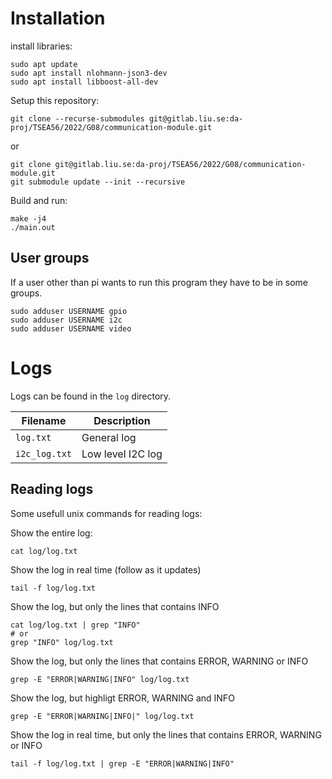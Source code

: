 # Installation
install libraries:
```
sudo apt update
sudo apt install nlohmann-json3-dev
sudo apt install libboost-all-dev
```

Setup this repository:
```
git clone --recurse-submodules git@gitlab.liu.se:da-proj/TSEA56/2022/G08/communication-module.git
```
or
```
git clone git@gitlab.liu.se:da-proj/TSEA56/2022/G08/communication-module.git
git submodule update --init --recursive
```

Build and run:
```
make -j4
./main.out
```

## User groups
If a user other than pi wants to run this program they have to be in some groups.
```
sudo adduser USERNAME gpio
sudo adduser USERNAME i2c
sudo adduser USERNAME video
```

# Logs
Logs can be found in the `log` directory.

| Filename      | Description |
|---------------|-------------|
| `log.txt`     | General log |
| `i2c_log.txt` | Low level I2C log |

## Reading logs
Some usefull unix commands for reading logs:

Show the entire log:
```
cat log/log.txt
```

Show the log in real time (follow as it updates)
```
tail -f log/log.txt
```

Show the log, but only the lines that contains INFO
```
cat log/log.txt | grep "INFO"
# or
grep "INFO" log/log.txt
```

Show the log, but only the lines that contains ERROR, WARNING or INFO
```
grep -E "ERROR|WARNING|INFO" log/log.txt
```

Show the log, but highligt ERROR, WARNING and INFO
```
grep -E "ERROR|WARNING|INFO|" log/log.txt
```

Show the log in real time, but only the lines that contains ERROR, WARNING or INFO
```
tail -f log/log.txt | grep -E "ERROR|WARNING|INFO"
```
